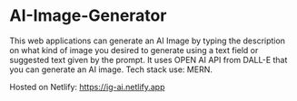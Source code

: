 # AI-Image-Generator
This web applications can generate an AI Image by typing the description on what  kind of  image you desired to generate using a text field or suggested text given by the prompt. It uses OPEN AI API from DALL-E that you can generate an AI image. Tech stack use: MERN.

Hosted on Netlify: https://ig-ai.netlify.app
